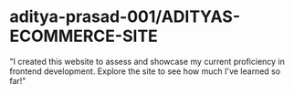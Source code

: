 # aditya-prasad-001/ADITYAS-ECOMMERCE-SITE
 "I created this website to assess and showcase my current proficiency in frontend development. Explore the site to see how much I've learned so far!"
